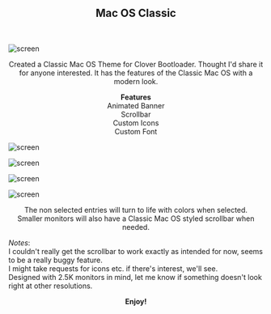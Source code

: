 
  <h2 align="center">Mac OS Classic</h2><br />



![screen](/screenshots/screen.png)




<p align="center">Created a Classic Mac OS Theme for Clover Bootloader. Thought I'd share it for anyone interested.
It has the features of the Classic Mac OS with a modern look.</p>


**<p align="center">
Features<br />**
Animated Banner<br />
Scrollbar<br />
Custom Icons<br />
Custom Font<br />
</p>


![screen](/screenshots/classic_logo.gif)



![screen](/screenshots/screen_selection_small.jpg)



![screen](/screenshots/screen_font.jpg)



![screen](/screenshots/screen_scrollbar.jpg)





<p align="center">The non selected entries will turn to life with colors when selected.<br />
Smaller monitors will also have a Classic Mac OS styled scrollbar when needed.</p>




*Notes*:<br />
I couldn't really get the scrollbar to work exactly as intended for now, seems to be a really buggy feature.<br />
I might take requests for icons etc. if there's interest, we'll see.<br />
Designed with 2.5K monitors in mind, let me know if something doesn't look right at other resolutions.





**<p align="center">Enjoy!</p>**
